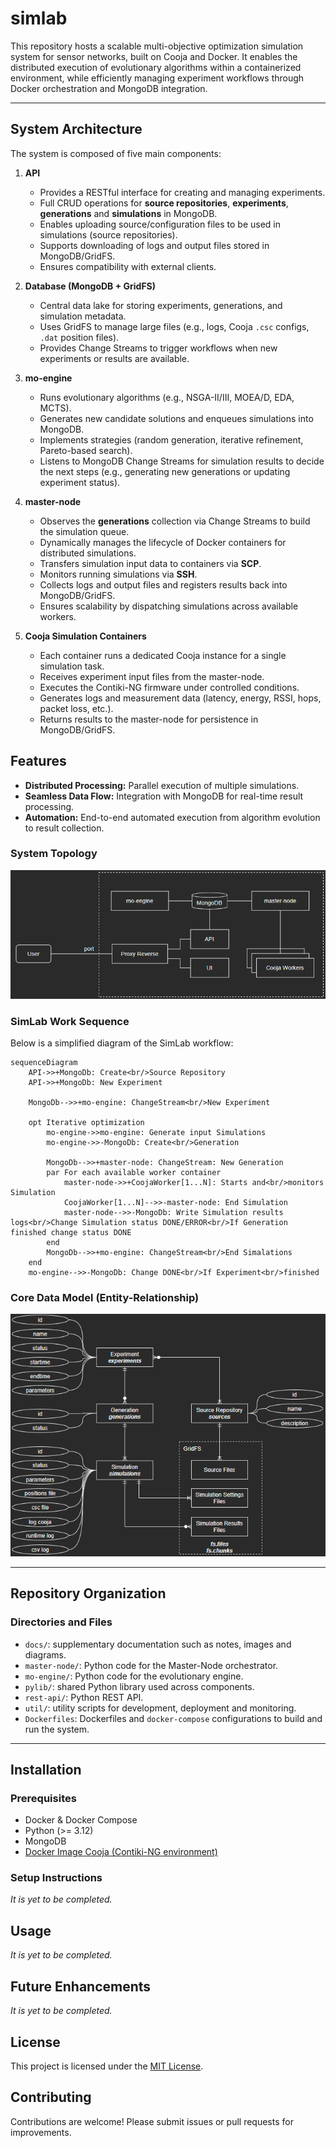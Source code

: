 # simlab
 This repository hosts a scalable multi-objective optimization simulation system for sensor networks, built on Cooja and Docker. It enables the distributed execution of evolutionary algorithms within a containerized environment, while efficiently managing experiment workflows through Docker orchestration and MongoDB integration.

 ---

## System Architecture
The system is composed of five main components:

1. **API**
   - Provides a RESTful interface for creating and managing experiments.
   - Full CRUD operations for **source repositories**, **experiments**, **generations** and **simulations** in MongoDB.
   - Enables uploading source/configuration files to be used in simulations (source repositories).
   - Supports downloading of logs and output files stored in MongoDB/GridFS.
   - Ensures compatibility with external clients.

2. **Database (MongoDB + GridFS)**
   - Central data lake for storing experiments, generations, and simulation metadata.
   - Uses GridFS to manage large files (e.g., logs, Cooja `.csc` configs, `.dat` position files).
   - Provides Change Streams to trigger workflows when new experiments or results are available.

3. **mo-engine**
   - Runs evolutionary algorithms (e.g., NSGA-II/III, MOEA/D, EDA, MCTS).
   - Generates new candidate solutions and enqueues simulations into MongoDB.
   - Implements strategies (random generation, iterative refinement, Pareto-based search).
   - Listens to MongoDB Change Streams for simulation results to decide the next steps (e.g., generating new generations or updating experiment status).

4. **master-node**
   - Observes the **generations** collection via Change Streams to build the simulation queue.
   - Dynamically manages the lifecycle of Docker containers for distributed simulations.
   - Transfers simulation input data to containers via **SCP**.
   - Monitors running simulations via **SSH**.
   - Collects logs and output files and registers results back into MongoDB/GridFS.
   - Ensures scalability by dispatching simulations across available workers.

5. **Cooja Simulation Containers**
   - Each container runs a dedicated Cooja instance for a single simulation task.
   - Receives experiment input files from the master-node.
   - Executes the Contiki-NG firmware under controlled conditions.
   - Generates logs and measurement data (latency, energy, RSSI, hops, packet loss, etc.).
   - Returns results to the master-node for persistence in MongoDB/GridFS.

## Features
- **Distributed Processing:** Parallel execution of multiple simulations.
- **Seamless Data Flow:** Integration with MongoDB for real-time result processing.
- **Automation:** End-to-end automated execution from algorithm evolution to result collection.

### System Topology

![alt text](./docs/images/system-topology.png)

### SimLab Work Sequence

Below is a simplified diagram of the SimLab workflow:

```mermaid
sequenceDiagram
    API->>+MongoDb: Create<br/>Source Repository
    API->>+MongoDb: New Experiment
    
    MongoDb-->>+mo-engine: ChangeStream<br/>New Experiment
    
    opt Iterative optimization
        mo-engine->>mo-engine: Generate input Simulations
        mo-engine->>-MongoDb: Create<br/>Generation
        
        MongoDb-->>+master-node: ChangeStream: New Generation
        par For each available worker container
            master-node->>+CoojaWorker[1...N]: Starts and<br/>monitors Simulation
            CoojaWorker[1...N]-->>-master-node: End Simulation              
            master-node-->>-MongoDb: Write Simulation results logs<br/>Change Simulation status DONE/ERROR<br/>If Generation finished change status DONE
        end
        MongoDb-->>+mo-engine: ChangeStream<br/>End Simalations 
    end
    mo-engine-->>-MongoDb: Change DONE<br/>If Experiment<br/>finished
```
### Core Data Model (Entity-Relationship)

![alt text](./docs/images/er.png)

---

## Repository Organization

### Directories and Files

- `docs/`: supplementary documentation such as notes, images and diagrams.
- `master-node/`: Python code for the Master-Node orchestrator.
- `mo-engine/`: Python code for the evolutionary engine.
- `pylib/`: shared Python library used across components.
- `rest-api/`: Python REST API.
- `util/`: utility scripts for development, deployment and monitoring.
- `Dockerfiles`: Dockerfiles and `docker-compose` configurations to build and run the system.

---

## Installation
### Prerequisites
- Docker & Docker Compose
- Python (>= 3.12)
- MongoDB
- [Docker Image Cooja (Contiki-NG environment)](https://github.com/JunioCesarFerreira/Cooja-Docker-VM-Setup)

### Setup Instructions

*It is yet to be completed.*

## Usage

*It is yet to be completed.*

## Future Enhancements

*It is yet to be completed.*

## License
This project is licensed under the [MIT License](./LICENSE).

## Contributing
Contributions are welcome! Please submit issues or pull requests for improvements.
